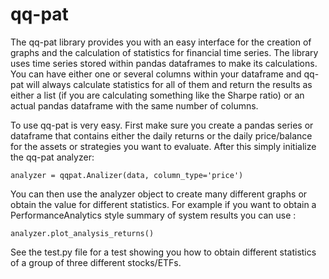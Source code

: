 # qq-pat

The qq-pat library provides you with an easy interface for the creation of graphs and the calculation of statistics for financial time series. The library uses time series stored within pandas dataframes to make its calculations. You can have either one or several columns within your dataframe and qq-pat will always calculate statistics for all of them and return the results as either a list (if you are calculating something like the Sharpe ratio) or an actual pandas dataframe with the same number of columns.

To use qq-pat is very easy. First make sure you create a pandas series or dataframe that contains either the daily returns or the daily price/balance for the assets or strategies you want to evaluate. After this simply initialize the qq-pat analyzer:

```
analyzer = qqpat.Analizer(data, column_type='price')
```

You can then use the analyzer object to create many different graphs or obtain the value for different statistics. For example if you want to obtain a PerformanceAnalytics style summary of system results you can use :

```
analyzer.plot_analysis_returns()
```

See the test.py file for a test showing you how to obtain different statistics of a group of three different stocks/ETFs. 
